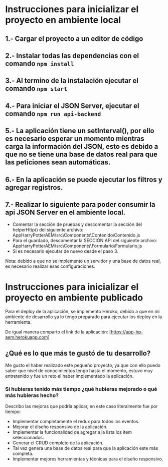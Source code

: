 # Instrucciones para inicializar el proyecto en ambiente local

## 1.- Cargar el proyecto a un editor de código

## 2.- Instalar todas las dependencias con el comando `npm install`

## 3.- Al termino de la instalación ejecutar el comando `npm start`

## 4.- Para iniciar el JSON Server, ejecutar el comando `npm run api-backend`

## 5.- La aplicación tiene un setInterval(), por ello es necesario esperar un momento mientras carga la información del JSON, esto es debido a que no se tiene una base de datos real para que las peticiones sean automáticas. 

## 6.- En la aplicación se puede ejecutar los filtros y agregar registros. 

## 7.- Realizar lo siguiente para poder consumir la api JSON Server en el ambiente local. 
- Comentar la sección de pruebas y descomentar la sección del helperHttp() del siguiente archivo: AppHarryPotterAEM\src\Components\Contenido\Contenido.js
- Para el guardado, descomentar la SECCIÓN API del siguiente archivo: AppHarryPotterAEM\src\Components\Formulario\Formulario.js
- Si es necesario ejecutar de nuevo desde el paso 3.

Nota: debido a que no se implemento un servidor y una base de datos real, es necesario realizar esas configuraciones.

# Instrucciones para inicializar el proyecto en ambiente publicado
Para el deploy de la aplicación, se implemento Heroku, debido a que en mi ambiente de desarrollo ya lo tengo preparado para ejecutar los deploy en la herramienta. 

De igual manera comparto el link de la aplicación:   [https://app-hp-aem.herokuapp.com]

##  ¿Qué es lo que más te gustó de tu desarrollo?

Me gusto el haber realizado este pequeño proyecto, ya que con ello puedo saber que nivel de conocimientos tengo hasta el momento, estuvo muy entretenido y fue un reto el haber implementado la aplicación.

### Si hubieras tenido más tiempo ¿qué hubieras mejorado o qué más hubieras hecho?

Describo las mejoras que podría aplicar, en este caso literalmente fue por tiempo:

- Implementar completamente el redux para todos los eventos.
- Mejorar el diseño responsivo de la aplicación.
- Implementar la funcionalidad de agregar a la lista los item seleccionados.
- Generar el CRUD completo de la aplicación.
- Tal vez genera una base de datos real para que la aplicación este más completa.
- Implementar mejores herramientas y técnicas para el diseño responsivo.
